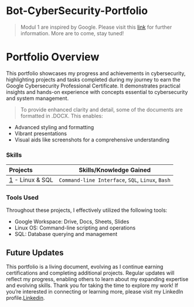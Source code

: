 # Bot-CyberSecurity-Portfolio

> Modul 1 are inspired by Google. Please visit this [link](https://coursera.org/share/9b59d0463d00a9f3b68b78a09a1a9ceb) for further information. More are to come, stay tuned!

# Portfolio Overview

This portfolio showcases my progress and achievements in cybersecurity, highlighting projects and tasks completed during my journey to earn the Google Cybersecurity Professional Certificate. It demonstrates practical insights and hands-on experience with concepts essential to cybersecurity and system management.
> To provide enhanced clarity and detail, some of the documents are formatted in .DOCX. This enables:
* Advanced styling and formatting
* Vibrant presentations
* Visual aids like screenshots for a comprehensive understanding




### Skills
| Projects | Skills/Knowledge Gained |
| :--- |:---:|
| [1](https://github.com/bot0024/Bot-CyberSecurity-Portfolio/tree/main/Linux%20%26%20SQL) - Linux & SQL | `Command-line Interface`, `SQL`, `Linux`, `Bash` |


### Tools Used
Throughout these projects, I effectively utilized the following tools:
* Google Workspace: Drive, Docs, Sheets, Slides
* Linux OS: Command-line scripting and operations
* SQL: Database querying and management


## Future Updates
This portfolio is a living document, evolving as I continue earning certifications and completing additional projects. Regular updates will reflect my progress, enabling others to learn about my expanding expertise and evolving skills.
Thank you for taking the time to explore my work! If you’re interested in connecting or learning more, please visit my LinkedIn profile.[Linkedin](www.linkedin.com/in/dip-nalawade).
